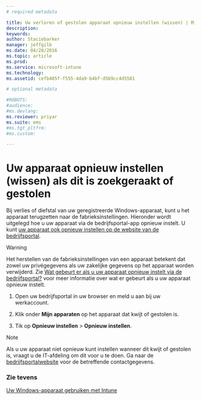 ```yaml
---
# required metadata

title: Uw verloren of gestolen apparaat opnieuw instellen (wissen) | Microsoft Intune
description:
keywords:
author: Staciebarker
manager: jeffgilb
ms.date: 04/28/2016
ms.topic: article
ms.prod:
ms.service: microsoft-intune
ms.technology:
ms.assetid: cefb485f-f555-4da9-b4bf-d569cc4d5581

# optional metadata

#ROBOTS:
#audience:
#ms.devlang:
ms.reviewer: priyar
ms.suite: ems
#ms.tgt_pltfrm:
#ms.custom:

---
```



# Uw apparaat opnieuw instellen (wissen) als dit is zoekgeraakt of gestolen

Bij verlies of diefstal van uw geregistreerde Windows-apparaat, kunt u het apparaat terugzetten naar de fabrieksinstellingen. Hieronder wordt uitgelegd hoe u uw apparaat via de bedrijfsportal-app opnieuw instelt. U kunt [uw apparaat ook opnieuw instellen op de website van de bedrijfsportal](reset-your-device-cpwebsite.md).


> [!WARNING]
> Het herstellen van de fabrieksinstellingen van een apparaat betekent dat zowel uw privégegevens als uw zakelijke gegevens op het apparaat worden verwijderd. Zie [Wat gebeurt er als u uw apparaat opnieuw instelt via de bedrijfsportal?](what-happens-if-you-reset-your-device-using-the-company-portal-windows.md) voor meer informatie over wat er gebeurt als u uw apparaat opnieuw instelt.

1.  Open uw bedrijfsportal in uw browser en meld u aan bij uw werkaccount.

2.  Klik onder **Mijn apparaten** op het apparaat dat kwijt of gestolen is.

3.  Tik op **Opnieuw instellen** &gt; **Opnieuw instellen**.

> [!NOTE]
> Als u uw apparaat niet opnieuw kunt instellen wanneer dit kwijt of gestolen is, vraagt u de IT-afdeling om dit voor u te doen. Ga naar de [bedrijfsportalwebsite](http://portal.manage.microsoft.com) voor de betreffende contactgegevens.

### Zie tevens
[Uw Windows-apparaat gebruiken met Intune](using-your-windows-device-with-intune.md)

<!--HONumber=Jun16_HO2-->


